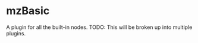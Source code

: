 # mzBasic

A plugin for all the built-in nodes. 
TODO: This will be broken up into multiple plugins.